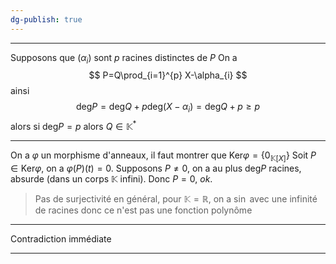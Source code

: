 ```yaml
---
dg-publish: true
---
```


---

Supposons que $(\alpha _i)$ sont $p$ racines distinctes de $P$
On a 
$$
P=Q\prod_{i=1}^{p} X-\alpha_{i}
$$
ainsi
$$
\text{deg} P= \text{deg} Q + p\text{deg} (X-\alpha_{i}) = \text{deg} Q + p \geq p
$$
alors si $\text{deg}P=p$ alors $Q\in \mathbb{K}^{*}$

---

On a $\varphi$ un morphisme d'anneaux, il faut montrer que $\text{Ker}\varphi=\{ 0_{\mathbb{K}[X]} \}$
Soit $P\in \text{Ker}\varphi$, on a $\varphi(P)(t)=0$.
Supposons $P\neq 0$, on a au plus $\text{deg}P$ racines, absurde (dans un corps $\mathbb{K}$ infini).
Donc $P=0$, *ok*.

> Pas de surjectivité en général, pour $\mathbb{K}=\mathbb{R}$, on a $\sin$ avec une infinité de racines donc ce n'est pas une fonction polynôme

---

Contradiction immédiate

---
